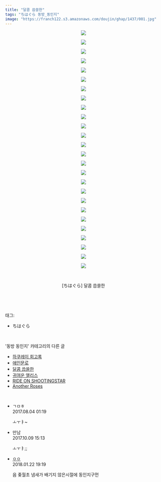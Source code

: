 ```yaml
---
title: "달콤 씁쓸한"
tags: "ちはぐら 동방_동인지"
image: "https://franch122.s3.amazonaws.com/doujin/ghap/1437/001.jpg"
---
```

<div class="article">
<p style="text-align: center; clear: none; float: none;"><img src="{{ site.imgserver4 }}/ghap/1437/001.jpg"/></p>
<p style="text-align: center; clear: none; float: none;"><img src="{{ site.imgserver4 }}/ghap/1437/002.jpg"/></p>
<p style="text-align: center; clear: none; float: none;"><img src="{{ site.imgserver4 }}/ghap/1437/003.jpg"/></p>
<p style="text-align: center; clear: none; float: none;"><img src="{{ site.imgserver4 }}/ghap/1437/004.jpg"/></p>
<p style="text-align: center; clear: none; float: none;"><img src="{{ site.imgserver4 }}/ghap/1437/005.jpg"/></p>
<p style="text-align: center; clear: none; float: none;"><img src="{{ site.imgserver4 }}/ghap/1437/006.jpg"/></p>
<p style="text-align: center; clear: none; float: none;"><img src="{{ site.imgserver4 }}/ghap/1437/007.jpg"/></p>
<p style="text-align: center; clear: none; float: none;"><img src="{{ site.imgserver4 }}/ghap/1437/008.jpg"/></p>
<p style="text-align: center; clear: none; float: none;"><img src="{{ site.imgserver4 }}/ghap/1437/009.jpg"/></p>
<p style="text-align: center; clear: none; float: none;"><img src="{{ site.imgserver4 }}/ghap/1437/010.jpg"/></p>
<p style="text-align: center; clear: none; float: none;"><img src="{{ site.imgserver4 }}/ghap/1437/011.jpg"/></p>
<p style="text-align: center; clear: none; float: none;"><img src="{{ site.imgserver4 }}/ghap/1437/012.jpg"/></p>
<p style="text-align: center; clear: none; float: none;"><img src="{{ site.imgserver4 }}/ghap/1437/013.jpg"/></p>
<p style="text-align: center; clear: none; float: none;"><img src="{{ site.imgserver4 }}/ghap/1437/014.jpg"/></p>
<p style="text-align: center; clear: none; float: none;"><img src="{{ site.imgserver4 }}/ghap/1437/015.jpg"/></p>
<p style="text-align: center; clear: none; float: none;"><img src="{{ site.imgserver4 }}/ghap/1437/016.jpg"/></p>
<p style="text-align: center; clear: none; float: none;"><img src="{{ site.imgserver4 }}/ghap/1437/017.jpg"/></p>
<p style="text-align: center; clear: none; float: none;"><img src="{{ site.imgserver4 }}/ghap/1437/018.jpg"/></p>
<p style="text-align: center; clear: none; float: none;"><img src="{{ site.imgserver4 }}/ghap/1437/019.jpg"/></p>
<p style="text-align: center; clear: none; float: none;"><img src="{{ site.imgserver4 }}/ghap/1437/020.jpg"/></p>
<p style="text-align: center; clear: none; float: none;"><img src="{{ site.imgserver4 }}/ghap/1437/021.jpg"/></p>
<p style="text-align: center; clear: none; float: none;"><img src="{{ site.imgserver4 }}/ghap/1437/022.jpg"/></p>
<p style="text-align: center; clear: none; float: none;"><img src="{{ site.imgserver4 }}/ghap/1437/023.jpg"/></p>
<p style="text-align: center; clear: none; float: none;"><img src="{{ site.imgserver4 }}/ghap/1437/024.jpg"/></p>
<p style="text-align: center; clear: none; float: none;"><img src="{{ site.imgserver4 }}/ghap/1437/025.jpg"/></p>
<p style="text-align: center; clear: none; float: none;"><img src="{{ site.imgserver4 }}/ghap/1437/026.jpg"/></p>
<p style="text-align: center; clear: none; float: none;"><br/></p>
<p style="text-align: center; clear: none; float: none;">[ちはぐら] 달콤 씁쓸한</p>
<p><br/></p>
</div><br/>
<div class="tagTrail">
<p>태그: </p>
<ul>
<li>ちはぐら</li>
</ul>
</div><br/>
<div class="another">
<p>'동방 동인지' 카테고리의 다른 글</p>
<ul>
<li><a href="/ghap_1441">하쿠레이 회고록</a></li>
<li><a href="/ghap_1438">애인문로</a></li>
<li><a href="/ghap_1437">달콤 씁쓸한</a></li>
<li><a href="/ghap_1436">귀여운 앨리스</a></li>
<li><a href="/ghap_1435">RIDE ON SHOOTINGSTAR</a></li>
<li><a href="/ghap_1433">Another Roses</a></li>
</ul>
</div><br/>
<div class="cb_module cb_fluid">
<div class="cb_wrt cb_profile">
<div class="comment">
<ul>
<li class="cb_thumb_off" id="comment15051356">
<div class="cb_comment_area">
<div class="cb_info_area">
<div class="cb_section">
<span class="cb_nick_name">ㄱㅁㅎ</span>
</div>
<div class="cb_section">
<span class="cb_date">2017.08.04 01:19 </span>
</div>
</div>
<div class="cb_dsc_comment">
<p class="cb_dsc">
											ㅗㅜㅑ~
										</p>
</div>
</div></li>
<li class="cb_thumb_off" id="comment15101145">
<div class="cb_comment_area">
<div class="cb_info_area">
<div class="cb_section">
<span class="cb_nick_name">만남</span>
</div>
<div class="cb_section">
<span class="cb_date">2017.10.09 15:13 </span>
</div>
</div>
<div class="cb_dsc_comment">
<p class="cb_dsc">
											ㅗㅜㅑ;;
										</p>
</div>
</div></li>
<li class="cb_thumb_off" id="comment15180177">
<div class="cb_comment_area">
<div class="cb_info_area">
<div class="cb_section">
<span class="cb_nick_name"> <a href="http://http:/ㄱㄷ극딧ㅇ7z8au1bh" onclick="return openLinkInNewWindow(this)">ㅇㅇ</a></span>
</div>
<div class="cb_section">
<span class="cb_date">2018.01.22 19:19 </span>
</div>
</div>
<div class="cb_dsc_comment">
<p class="cb_dsc">
											음 좆월초 냄새가 배기지 않은시절에 동인지구먼
										</p>
</div>
</div></li>
</ul>
</div>
</div><!-- commentList close -->
</div><br/>
